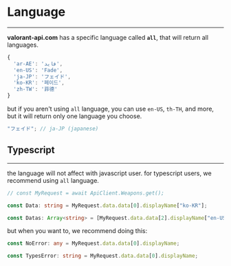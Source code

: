 # Language

---

**valorant-api.com** has a specific language called **`all`**, that will return all languages.

```typescript
{
  'ar-AE': 'فايد',
  'en-US': 'Fade',
  'ja-JP': 'フェイド',
  'ko-KR': '페이드',
  'zh-TW': '菲德'
}
```

but if you aren't using `all` language, you can use `en-US`, `th-TH`, and more, but it will return only one language you choose.

```typescript
"フェイド"; // ja-JP (japanese)
```

## Typescript

---

the language will not affect with javascript user.
for typescript users, we recommend using `all` language.

```typescript
// const MyRequest = await ApiClient.Weapons.get();
```

```typescript
const Data: string = MyRequest.data.data[0].displayName["ko-KR"];

const Datas: Array<string> = [MyRequest.data.data[2].displayName["en-US"], MyRequest.data.data.at(3).displayName["ja-JP"]];
```

but when you want to, we recommend doing this:

```typescript
const NoError: any = MyRequest.data.data[0].displayName;

const TypesError: string = MyRequest.data.data[0].displayName;
```
